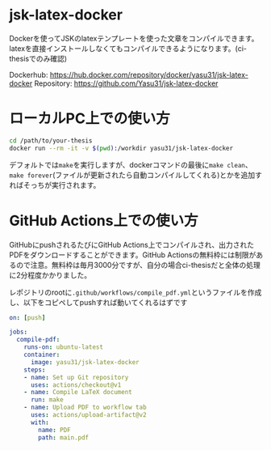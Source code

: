 # jsk-latex-docker
Dockerを使ってJSKのlatexテンプレートを使った文章をコンパイルできます。latexを直接インストールしなくてもコンパイルできるようになります。(ci-thesisでのみ確認)

Dockerhub: https://hub.docker.com/repository/docker/yasu31/jsk-latex-docker
Repository: https://github.com/Yasu31/jsk-latex-docker

# ローカルPC上での使い方
```bash
cd /path/to/your-thesis
docker run --rm -it -v $(pwd):/workdir yasu31/jsk-latex-docker
```
デフォルトでは`make`を実行しますが、dockerコマンドの最後に`make clean`、`make forever`(ファイルが更新されたら自動コンパイルしてくれる)とかを追加すればそっちが実行されます。

# GitHub Actions上での使い方
GitHubにpushされるたびにGitHub Actions上でコンパイルされ、出力されたPDFをダウンロードすることができます。GitHub Actionsの無料枠には制限があるので注意。無料枠は毎月3000分ですが、自分の場合ci-thesisだと全体の処理に2分程度かかりました。

レポジトリのrootに`.github/workflows/compile_pdf.yml`というファイルを作成し、以下をコピペしてpushすれば動いてくれるはずです
```yaml
on: [push]

jobs:
  compile-pdf:
    runs-on: ubuntu-latest
    container:
      image: yasu31/jsk-latex-docker
    steps:
    - name: Set up Git repository
      uses: actions/checkout@v1
    - name: Compile LaTeX document
      run: make
    - name: Upload PDF to workflow tab
      uses: actions/upload-artifact@v2
      with:
        name: PDF
        path: main.pdf
```